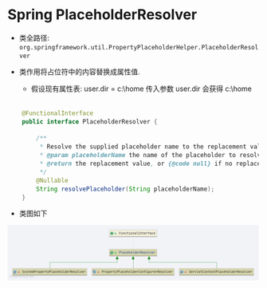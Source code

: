 # Spring PlaceholderResolver

- 类全路径: `org.springframework.util.PropertyPlaceholderHelper.PlaceholderResolver`

- 类作用将占位符中的内容替换成属性值.
  - 假设现有属性表: user.dir = c:\home
    传入参数 user.dir 会获得 c:\home

```java

	@FunctionalInterface
	public interface PlaceholderResolver {

		/**
		 * Resolve the supplied placeholder name to the replacement value.
		 * @param placeholderName the name of the placeholder to resolve
		 * @return the replacement value, or {@code null} if no replacement is to be made
		 */
		@Nullable
		String resolvePlaceholder(String placeholderName);
	}

```

- 类图如下

![PropertyPlaceholderConfigurerResolver](/images/spring/PropertyPlaceholderConfigurerResolver.png)
